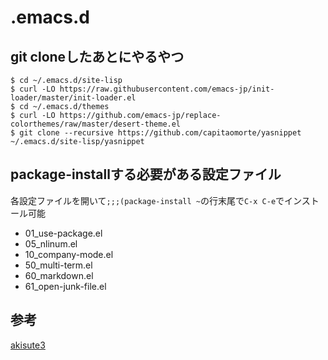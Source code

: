 # .emacs.d
## git cloneしたあとにやるやつ

    $ cd ~/.emacs.d/site-lisp
    $ curl -LO https://raw.githubusercontent.com/emacs-jp/init-loader/master/init-loader.el
    $ cd ~/.emacs.d/themes
    $ curl -LO https://github.com/emacs-jp/replace-colorthemes/raw/master/desert-theme.el
    $ git clone --recursive https://github.com/capitaomorte/yasnippet ~/.emacs.d/site-lisp/yasnippet
    
## package-installする必要がある設定ファイル
各設定ファイルを開いて`;;;(package-install ~`の行末尾で`C-x C-e`でインストール可能

- 01_use-package.el
- 05_nlinum.el
- 10_company-mode.el
- 50_multi-term.el
- 60_markdown.el
- 61_open-junk-file.el

## 参考
[akisute3](https://github.com/akisute3/dotfiles/tree/master/.emacs.d)

